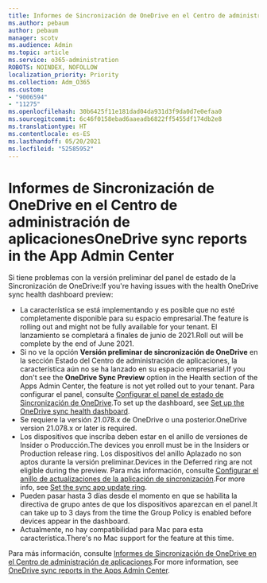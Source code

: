 ```yaml
---
title: Informes de Sincronización de OneDrive en el Centro de administración de aplicaciones
ms.author: pebaum
author: pebaum
manager: scotv
ms.audience: Admin
ms.topic: article
ms.service: o365-administration
ROBOTS: NOINDEX, NOFOLLOW
localization_priority: Priority
ms.collection: Adm_O365
ms.custom:
- "9006594"
- "11275"
ms.openlocfilehash: 30b6425f11e181dad04da931d3f9da0d7e0efaa0
ms.sourcegitcommit: 6c46f0158ebad6aaeadb6822ff5455df174db2e8
ms.translationtype: HT
ms.contentlocale: es-ES
ms.lasthandoff: 05/20/2021
ms.locfileid: "52585952"
---
```

# <a name="onedrive-sync-reports-in-the-app-admin-center"></a><span data-ttu-id="8a8df-102">Informes de Sincronización de OneDrive en el Centro de administración de aplicaciones</span><span class="sxs-lookup"><span data-stu-id="8a8df-102">OneDrive sync reports in the App Admin Center</span></span>

<span data-ttu-id="8a8df-103">Si tiene problemas con la versión preliminar del panel de estado de la Sincronización de OneDrive:</span><span class="sxs-lookup"><span data-stu-id="8a8df-103">If you're having issues with the health OneDrive sync health dashboard preview:</span></span>

- <span data-ttu-id="8a8df-104">La característica se está implementando y es posible que no esté completamente disponible para su espacio empresarial.</span><span class="sxs-lookup"><span data-stu-id="8a8df-104">The feature is rolling out and might not be fully available for your tenant.</span></span> <span data-ttu-id="8a8df-105">El lanzamiento se completará a finales de junio de 2021.</span><span class="sxs-lookup"><span data-stu-id="8a8df-105">Roll out will be complete by the end of June 2021.</span></span>
- <span data-ttu-id="8a8df-106">Si no ve la opción **Versión preliminar de sincronización de OneDrive** en la sección Estado del Centro de administración de aplicaciones, la característica aún no se ha lanzado en su espacio empresarial.</span><span class="sxs-lookup"><span data-stu-id="8a8df-106">If you don't see the **OneDrive Sync Preview** option in the Health section of the Apps Admin Center, the feature is not yet rolled out to your tenant.</span></span> <span data-ttu-id="8a8df-107">Para configurar el panel, consulte [Configurar el panel de estado de Sincronización de OneDrive](/OneDrive/sync-health#set-up-the-onedrive-sync-health-dashboard).</span><span class="sxs-lookup"><span data-stu-id="8a8df-107">To set up the dashboard, see [Set up the OneDrive sync health dashboard](/OneDrive/sync-health#set-up-the-onedrive-sync-health-dashboard).</span></span>
- <span data-ttu-id="8a8df-108">Se requiere la versión 21.078.x de OneDrive o una posterior.</span><span class="sxs-lookup"><span data-stu-id="8a8df-108">OneDrive version 21.078.x or later is required.</span></span>
- <span data-ttu-id="8a8df-109">Los dispositivos que inscriba deben estar en el anillo de versiones de Insider o Producción.</span><span class="sxs-lookup"><span data-stu-id="8a8df-109">The devices you enroll must be in the Insiders or Production release ring.</span></span> <span data-ttu-id="8a8df-110">Los dispositivos del anillo Aplazado no son aptos durante la versión preliminar.</span><span class="sxs-lookup"><span data-stu-id="8a8df-110">Devices in the Deferred ring are not eligible during the preview.</span></span> <span data-ttu-id="8a8df-111">Para más información, consulte [Configurar el anillo de actualizaciones de la aplicación de sincronización](/OneDrive/use-group-policy#set-the-sync-app-update-ring).</span><span class="sxs-lookup"><span data-stu-id="8a8df-111">For more info, see [Set the sync app update ring](/OneDrive/use-group-policy#set-the-sync-app-update-ring).</span></span>
- <span data-ttu-id="8a8df-112">Pueden pasar hasta 3 días desde el momento en que se habilita la directiva de grupo antes de que los dispositivos aparezcan en el panel.</span><span class="sxs-lookup"><span data-stu-id="8a8df-112">It can take up to 3 days from the time the Group Policy is enabled before devices appear in the dashboard.</span></span>
- <span data-ttu-id="8a8df-113">Actualmente, no hay compatibilidad para Mac para esta característica.</span><span class="sxs-lookup"><span data-stu-id="8a8df-113">There's no Mac support for the feature at this time.</span></span>

<span data-ttu-id="8a8df-114">Para más información, consulte [Informes de Sincronización de OneDrive en el Centro de administración de aplicaciones](/OneDrive/sync-health).</span><span class="sxs-lookup"><span data-stu-id="8a8df-114">For more information, see [OneDrive sync reports in the Apps Admin Center](/OneDrive/sync-health).</span></span>